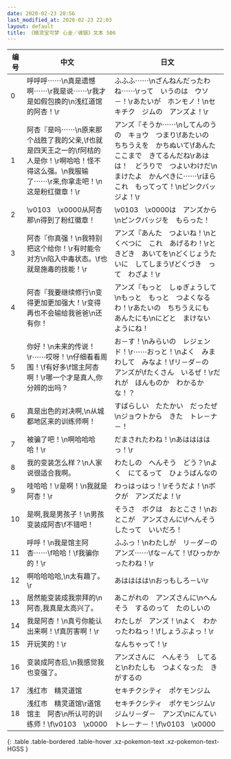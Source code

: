 ```yaml
---
date: 2020-02-23 20:56
last_modified_at: 2020-02-23 22:03
layout: default
title: 《精灵宝可梦 心金／魂银》文本 506
---
```

| 编号 | 中文 | 日文 |
| ---- | ---- | ---- |
| 0 | 呼呼呼⋯⋯\n真是遗憾啊⋯⋯\r我是说⋯⋯\r我才是如假包换的\n浅红道馆的阿杏！\r | ふふふ⋯⋯\nざんねんだったわね⋯⋯\rって　いうのは　ウソ－！\rあたいが　ホンモノ！\nセキチク　ジムの　アンズよ！\r |
| 1 | 阿杏『是吗⋯⋯\n原来那个战胜了我的父亲,\f也就是四天王之一的\f阿桔的人是你！\r啊哈哈！怪不得这么强。\n我服输了⋯⋯\r来,你拿走吧！\n这是粉红徽章！\r | アンズ『そうか⋯⋯\nしてんのうの　キョウ　つまり\fあたいの　ちちうえを　かちぬいて\fあんた　ここまで　きてるんだね\rあはは！　どうりで　つよいわけだ\nまけたよ　かんぺきに⋯⋯\rほら　これ　もってって！\nピンクバッジよ！\r |
| 2 | \v0103　\x0000从阿杏那\n得到了粉红徽章！ | \v0103　\x0000は　アンズから\nピンクバッジを　もらった！ |
| 3 | 阿杏『你真强！\n我特别把这个给你！\r有时能令对方\n陷入中毒状态。\f也就是施毒的技能！\r | アンズ『あんた　つよいね！\nとくべつに　これ　あげるわ！\rときどき　あいてを\nどくじょうたいに　してしまう\fどくづき　って　わざよ！\r |
| 4 | 阿杏『我要继续修行\n变得更加更加强大！\r变得再也不会输给我爸爸\n还有你！ | アンズ『もっと　しゅぎょうして\nもっと　もっと　つよくなるわ！\rあたいの　ちちうえにも　あんたにも\nにどと　まけない　ようにね！ |
| 5 | 你好！\n未来的传说！\r⋯⋯哎呀！\n仔细看看周围！\f有好多\f馆主阿杏啊！\r哪一个才是真人,你分辨的出吗？ | お－す！\nみらいの　レジェンド！\r⋯⋯おっと！\nよく　みまわして　みなよ！\fリ－ダ－の　アンズが\fたくさん　いるぜ！\rだれが　ほんものか　わかるかな！？ |
| 6 | 真是出色的对决啊,\n从城都地区来的训练师啊！ | すばらしい　たたかい　だったぜ\nジョウトから　きた　トレ－ナ－！ |
| 7 | 被骗了吧！\n啊哈哈哈哈！\r | だまされたわね！\nあははははっ！\r |
| 8 | 我的变装怎么样？\n人家说很适合我啊。 | わたしの　へんそう　どう？\nよく　にてるって　ひょうばんなの |
| 9 | 哇哈哈！\r是啊！\n我就是阿杏！\r | わっはっはっ！\rそうだよ！\nボクが　アンズだよ！\r |
| 10 | 是啊,我是男孩子！\n男孩变装成阿杏\f不错吧！ | そうさ　ボクは　おとこさ！\nおとこが　アンズさんに\fへんそうしたって　いいだろ！ |
| 11 | 呼呼！\n我是馆主阿杏⋯⋯\f哈哈！\f我骗你的！\r | ふふっ！\nわたしが　リ－ダ－の　アンズ⋯⋯\fな－んて！\fひっかかったわね！\r |
| 12 | 啊哈哈哈哈,\n太有趣了。\r | あはははは\nおっもしろ－い\r |
| 13 | 居然能变装成我崇拜的\n阿杏,我真是太高兴了。 | あこがれの　アンズさんに\nへんそう　するのって　たのしいの |
| 14 | 我是阿杏！\n真亏你能认出来啊！\f真厉害啊！\r | わたしが　アンズ！\nよく　わかったわねっ！\fしょうぶよっ！\r |
| 15 | 开玩笑的！\r | なんちゃって！\r |
| 16 | 变装成阿杏后,\n我感觉我也变强了。 | アンズさんに　へんそう　してると\nわたしも　つよくなった　きがするの |
| 17 | 浅红市　精灵道馆 | セキチクシティ　ポケモンジム |
| 18 | 浅红市　精灵道馆\r道馆馆主　阿杏\n所认可的训练师！\f\v0103　\x0000 | セキチクシティ　ポケモンジム\rジムリ－ダ－　アンズ\nにんてい　トレ－ナ－！\f\v0103　\x0000 |
{: .table .table-bordered .table-hover .xz-pokemon-text .xz-pokemon-text-HGSS }